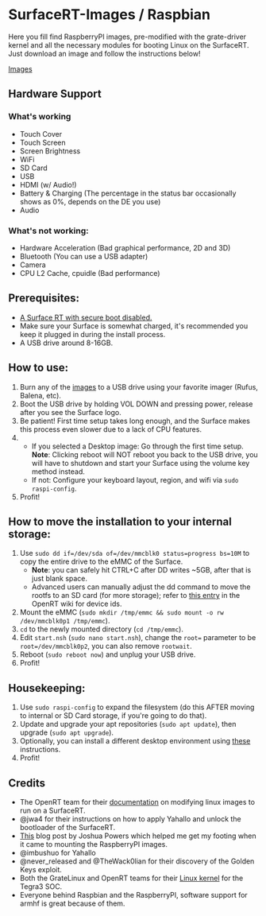 # SurfaceRT-Images / Raspbian

Here you fill find RaspberryPI images, pre-modified with the grate-driver kernel and all the necessary modules for booting Linux on the SurfaceRT. 
Just download an image and follow the instructions below!  
  
[Images](https://mega.nz/folder/ohZzDBJY#W2iOMkD2W_QcMloeyBYnTA)

## Hardware Support
### What's working
 - Touch Cover
 - Touch Screen
 - Screen Brightness
 - WiFi
 - SD Card
 - USB
 - HDMI (w/ Audio!)
 - Battery & Charging (The percentage in the status bar occasionally shows as 0%, depends on the DE you use)
 - Audio


### What's not working:
 - Hardware Acceleration (Bad graphical performance, 2D and 3D)
 - Bluetooth (You can use a USB adapter)
 - Camera
 - CPU L2 Cache, cpuidle (Bad performance)


## Prerequisites:
 - [A Surface RT with secure boot disabled.](https://jwa4.gitbook.io/windows/tools/surface-rt-and-surface-2-jailbreak-usb)
 - Make sure your Surface is somewhat charged, it's recommended you keep it plugged in during the install process.
 - A USB drive around 8-16GB.


## How to use:
1) Burn any of the [images](https://mega.nz/folder/ohZzDBJY#W2iOMkD2W_QcMloeyBYnTA) to a USB drive using your favorite imager (Rufus, Balena, etc).
2) Boot the USB drive by holding VOL DOWN and pressing power, release after you see the Surface logo.
3) Be patient! First time setup takes long enough, and the Surface makes this process even slower due to a lack of CPU features.
4) 
   -  If you selected a Desktop image: Go through the first time setup. **Note**: Clicking reboot will NOT reboot you back to the USB drive, you will have to shutdown and start your Surface using the volume key method instead. 
   -  If not: Configure your keyboard layout, region, and wifi via `sudo raspi-config`.
5) Profit!


## How to move the installation to your internal storage:
1) Use `sudo dd if=/dev/sda of=/dev/mmcblk0 status=progress bs=10M` to copy the entire drive to the eMMC of the Surface.  
   - **Note**: you can safely hit CTRL+C after DD writes ~5GB, after that is just blank space.  
   - Advanced users can manually adjust the dd command to move the rootfs to an SD card (for more storage); refer to [this entry](https://openrt.gitbook.io/open-surfacert/surface-rt/linux/booting/kernel-parameters#root) in the OpenRT wiki for device ids.
2) Mount the eMMC (`sudo mkdir /tmp/emmc && sudo mount -o rw /dev/mmcblk0p1 /tmp/emmc`).
3) `cd` to the newly mounted directory (`cd /tmp/emmc`).
3) Edit `start.nsh` (`sudo nano start.nsh`), change the `root=` parameter to be `root=/dev/mmcblk0p2`, you can also remove `rootwait`.
2) Reboot (`sudo reboot now`) and unplug your USB drive.
4) Profit!


## Housekeeping:
1) Use `sudo raspi-config` to expand the filesystem (do this AFTER moving to internal or SD Card storage, if you're going to do that).
2) Update and upgrade your apt repositories (`sudo apt update`), then upgrade (`sudo apt upgrade`).
3) Optionally, you can install a different desktop environment using [these](https://raspberrytips.com/upgrade-raspbian-lite-to-desktop/) instructions.
4) Profit!


## Credits
 - The OpenRT team for their [documentation](https://openrt.gitbook.io/open-surfacert/surface-rt/linux/root-filesystem/distros/raspberry-pi-os) on modifying linux images to run on a SurfaceRT.
 - @jwa4 for their instructions on how to apply Yahallo and unlock the bootloader of the SurfaceRT.
 - [This](https://powersj.io/posts/raspbian-edit-image/#mounting-the-image) blog post by Joshua Powers which helped me get my footing when it came to mounting the RaspberryPI images.
 - @imbushuo for Yahallo
 - @never_released and @TheWack0lian for their discovery of the Golden Keys exploit.
 - Both the GrateLinux and OpenRT teams for their [Linux kernel](https://github.com/Open-Surface-RT/grate-linux) for the Tegra3 SOC.
 - Everyone behind Raspbian and the RaspberryPI, software support for armhf is great because of them.

